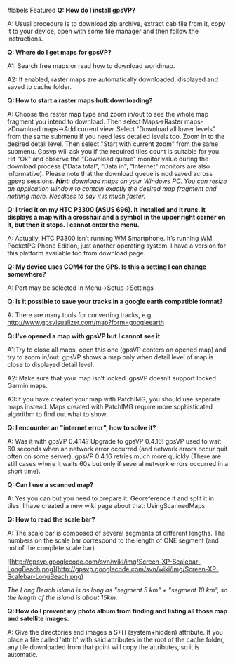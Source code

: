 ﻿#labels Featured
**Q: How do I install gpsVP?**

A: Usual procedure is to download zip archive, extract cab file from it, copy it to your device, open with some file manager and then follow the instructions.


**Q: Where do I get maps for gpsVP?**

A1: Search free maps or read how to download worldmap.

A2: If enabled, raster maps are automatically downloaded, displayed and saved to cache folder.


**Q: How to start a raster maps bulk downloading?**

A: Choose the raster map type and zoom in/out to see the whole map fragment you intend to download. Then select Maps->Raster maps->Download maps->Add current view.
Select "Download all lower levels" from the same submenu if you need less detailed levels too.
Zoom in to the desired detail level. Then select "Start with current zoom" from the same submenu. Gpsvp will ask you if the required tiles count is suitable for you. Hit "Ok" and observe the "Download queue" monitor value during the download process ("Data total", "Data in", "Internet" monitors are also informative).
Please note that the download queue is nod saved across gpsvp sessions.
_**Hint**: download maps on your Windows PC. You can resize an application window to contain exactly the desired map fragment and nothing more. Needless to say it is much faster._


**Q: I tried it on my HTC P3300 (ASUS 696). It installed and it runs. It displays a map with a crosshair and a symbol in the upper right corner on it, but then it stops. I cannot enter the menu.**

A: Actually, HTC P3300 isn’t running WM Smartphone. It’s running WM PocketPC Phone Edition, just another operating system. I have a version for this platform available too from download page.


**Q: My device uses COM4 for the GPS. Is this a setting I can change somewhere?**

A: Port may be selected in Menu->Setup->Settings


**Q: Is it possible to save your tracks in a google earth compatible format?**

A: There are many tools for converting tracks, e.g. http://www.gpsvisualizer.com/map?form=googleearth


**Q: I’ve opened a map with gpsVP but I cannot see it.**

A1:Try to close all maps, open this one (gpsVP centers on opened map) and try to zoom in/out. gpsVP shows a map only when detail level of map is close to displayed detail level.

A2: Make sure that your map isn’t locked. gpsVP doesn’t support locked Garmin maps.

A3:If you have created your map with PatchIMG, you should use separate maps instead. Maps created with PatchIMG require more sophisticated algorithm to find out what to show.


**Q: I encounter an "internet error", how to solve it?**

A: Was it with gpsVP 0.4.14? Upgrade to gpsVP 0.4.16! gpsVP used to wait 60 seconds when an network error occurred (and network errors occur quit often on some server). gpsVP 0.4.16 retries much more quickly (There are still cases where it waits 60s but only if several network errors occurred in a short time).

**Q: Can I use a scanned map?**

A: Yes you can but you need to prepare it: Georeference it and split it in tiles. I have created a new wiki page about that: UsingScannedMaps

**Q: How to read the scale bar?**

A: The scale bar is composed of several segments of different lengths. The numbers on the scale bar correspond to the length of ONE segment (and not of the complete scale bar).

![http://gpsvp.googlecode.com/svn/wiki/img/Screen-XP-Scalebar-LongBeach.png](http://gpsvp.googlecode.com/svn/wiki/img/Screen-XP-Scalebar-LongBeach.png)

_The Long Beach Island is as long as "segment 5 km" + "segment 10 km", so the length of the island is about 15km._

**Q: How do I prevent my photo album from finding and listing all those map and satellite images.**

A: Give the directories and images a S+H (system+hidden) attribute. If you place a file called 'attrib' with said attributes in the root of the cache folder, any tile downloaded from that point will copy the attributes, so it is automatic.